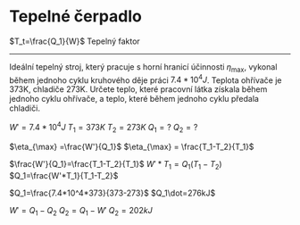 # Tepelné čerpadlo

$T_t=\frac{Q_1}{W}$
Tepelný faktor

---


Ideální tepelný stroj, který pracuje s horní hranicí účinnosti $\eta_{\max}$, vykonal během jednoho cyklu kruhového děje práci $7.4*10^4J$. Teplota ohřívače je 373K, chladiče 273K. Určete teplo, které pracovní látka získala během jednoho cyklu ohřívače, a teplo, které během jednoho cyklu předala chladiči.

$W'=7.4*10^4J$
$T_1=373K$
$T_2=273K$
$Q_1=?$
$Q_2=?$

$\eta_{\max} =\frac{W'}{Q_1}$
$\eta_{\max} = \frac{T_1-T_2}{T_1}$

$\frac{W'}{Q_1}=\frac{T_1-T_2}{T_1}$
$W'*T_1=Q_1(T_1-T_2)$
$Q_1=\frac{W'*T_1}{T_1-T_2}$

$Q_1=\frac{7.4*10^4*373}{373-273}$
$Q_1\dot=276kJ$

$W'=Q_1-Q_2$
$Q_2=Q_1-W'$
$Q_2=202kJ$
